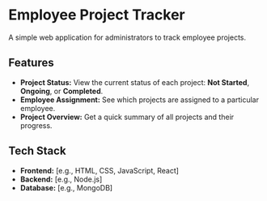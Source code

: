 # Employee Project Tracker

A simple web application for administrators to track employee projects.

## Features

- **Project Status:** View the current status of each project: **Not Started**, **Ongoing**, or **Completed**.
- **Employee Assignment:** See which projects are assigned to a particular employee.
- **Project Overview:** Get a quick summary of all projects and their progress.


## Tech Stack

-   **Frontend:** [e.g., HTML, CSS, JavaScript, React]
-   **Backend:** [e.g., Node.js]
-   **Database:** [e.g., MongoDB]
